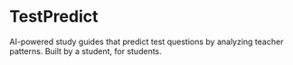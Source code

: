# TestPredict
AI-powered study guides that predict test questions by analyzing teacher patterns. Built by a student, for students.
